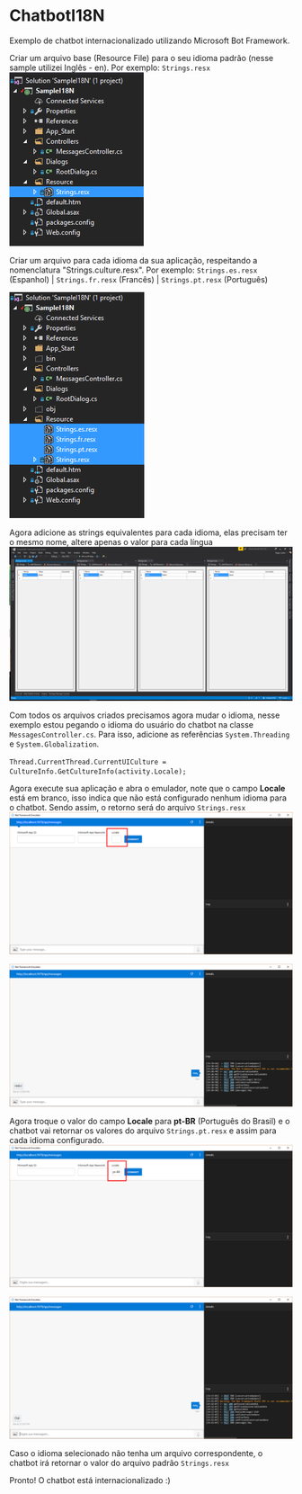 # ChatbotI18N

Exemplo de chatbot internacionalizado utilizando Microsoft Bot Framework.

Criar um arquivo base (Resource File) para o seu idioma padrão (nesse sample utilizei Inglês - en). Por exemplo: `Strings.resx`
![image](https://raw.githubusercontent.com/dfdcastro/ChatbotI18N/master/imgs/ResourceFile.PNG)

Criar um arquivo para cada idioma da sua aplicação, respeitando a nomenclatura "Strings.culture.resx". Por exemplo: `Strings.es.resx` (Espanhol) | `Strings.fr.resx` (Francês) | `Strings.pt.resx` (Português)

![image](https://raw.githubusercontent.com/dfdcastro/ChatbotI18N/master/imgs/AllResourceFiles.PNG)

Agora adicione as strings equivalentes para cada idioma, elas precisam ter o mesmo nome, altere apenas o valor para cada língua
![image](https://raw.githubusercontent.com/dfdcastro/ChatbotI18N/master/imgs/Strings.PNG)

Com todos os arquivos criados precisamos agora mudar o idioma, nesse exemplo estou pegando o idioma do usuário do chatbot na classe `MessagesController.cs`. Para isso, adicione as referências `System.Threading` e 
`System.Globalization`.

`Thread.CurrentThread.CurrentUICulture = CultureInfo.GetCultureInfo(activity.Locale);` 

Agora execute sua aplicação e abra o emulador, note que o campo **Locale** está em branco, isso indica que não está configurado nenhum idioma para o chatbot. Sendo assim, o retorno será do arquivo `Strings.resx`
![image](https://raw.githubusercontent.com/dfdcastro/ChatbotI18N/master/imgs/Emulator1.PNG)

![image](https://raw.githubusercontent.com/dfdcastro/ChatbotI18N/master/imgs/Emulator2.PNG)

Agora troque o valor do campo **Locale** para **pt-BR** (Português do Brasil) e o chatbot vai retornar os valores do arquivo `Strings.pt.resx` e assim para cada idioma configurado. 
![image](https://raw.githubusercontent.com/dfdcastro/ChatbotI18N/master/imgs/Emulator3.PNG)

![image](https://raw.githubusercontent.com/dfdcastro/ChatbotI18N/master/imgs/Emulator4.PNG)

Caso o idioma selecionado não tenha um arquivo correspondente, o chatbot irá retornar o valor do arquivo padrão `Strings.resx`

Pronto! O chatbot está internacionalizado :)